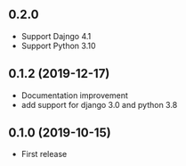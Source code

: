 0.2.0
---------------------------

* Support Dajngo 4.1
* Support Python 3.10


0.1.2           (2019-12-17)
----------------------------

* Documentation improvement
* add support for django 3.0 and python 3.8


0.1.0  (2019-10-15)
-------------------

* First release
